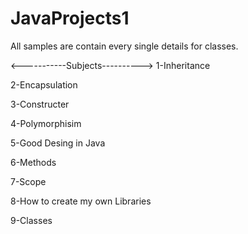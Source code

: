 # JavaProjects1
All samples are contain every single details for classes.

  <-----------Subjects---------->
  1-Inheritance
  
  2-Encapsulation
  
  3-Constructer
  
  4-Polymorphisim
  
  5-Good Desing in Java
  
  6-Methods
  
  7-Scope
  
  8-How to create my own Libraries
  
  9-Classes
  
  

